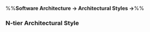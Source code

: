 <link rel="stylesheet" href="{{baseUrl}}/css/textbook.css">

<div class="website-content">

%%**Software Architecture &rarr; Architectural Styles &rarr;**%%

### N-tier Architectural Style

<div id="main">

<include src="./what/embed.md" />

</div>
</div>
